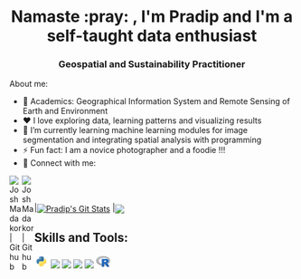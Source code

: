 <h1 align="center"> Namaste :pray: , I'm Pradip and I'm a self-taught data enthusiast </h1>
<h3 align="center"> Geospatial and Sustainability Practitioner</h3>

About me:
- 💼 Academics: Geographical Information System and Remote Sensing of Earth and Environment
- ❤️ I love exploring data, learning patterns and visualizing results 
- 🌱 I’m currently learning machine learning modules for image segmentation and integrating spatial analysis with programming  
- ⚡ Fun fact: I am a novice photographer and a foodie !!!
- 🤳 Connect with me: 
<a href="https://github.com/pradipstha"> 
    <img align="left" alt="JoshMadakor | Github" width="22px" src="https://cdn.jsdelivr.net/npm/simple-icons@v3/icons/github.svg" />
  <a href="https://linkedin.com/in/pradipsthas"> 
    <img align="left" alt="JoshMadakor | Github" width="22px" src="https://cdn.jsdelivr.net/npm/simple-icons@v3/icons/linkedin.svg" />
</br>
  </br>

|<a href="https://github.com/pradipstha/github-readme-stats"><img align="center" src="https://github-readme-stats.vercel.app/api?username=pradipstha&show_icons=true&include_all_commits=true&theme=buefy&hide_border=true" alt="Pradip's Git Stats" /></a> 
|<a href="https://github.com/pradipstha/github-readme-stats"><img align="center" src="https://github-readme-stats.vercel.app/api/top-langs/?username=pradipstha&layout=compact&theme=buefy&hide_border=true" /></a> 

## Skills and Tools:
<code><img height="25" alt="javascript" src="https://raw.githubusercontent.com/github/explore/80688e429a7d4ef2fca1e82350fe8e3517d3494d/topics/python/python.png"></code>
![](https://img.shields.io/badge/MachineLearning-Supervised-informational?style=flat&logoColor=white&color=2CD4A7)
![](https://img.shields.io/badge/MachineLearning-Unsupervised-informational?style=flat&logoColor=white&color=2CD4A7)
![](https://img.shields.io/badge/DataViz-Plotly-informational?style=flat&logo=plotly&logoColor=white&color=2CD4A7)
![](https://img.shields.io/badge/DataViz-Seaborn-informational?style=flat&logoColor=white&color=2CD4A7)
<code><img height="25" alt="typescript" src="https://raw.githubusercontent.com/github/explore/80688e429a7d4ef2fca1e82350fe8e3517d3494d/topics/r/r.png"></code>
